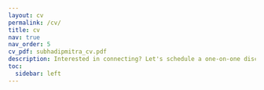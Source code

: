 ```yaml
---
layout: cv
permalink: /cv/
title: cv
nav: true
nav_order: 5
cv_pdf: subhadipmitra_cv.pdf
description: Interested in connecting? Let's schedule a one-on-one discussion to explore opportunities. Setup meeting, visit - https://calendly.com/contact-x9nm/30min
toc:
  sidebar: left
---
```

